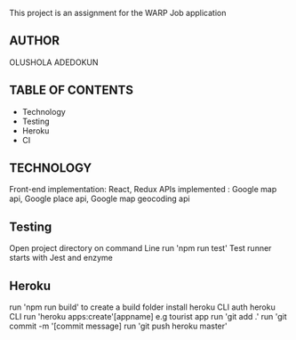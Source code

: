 This project is an assignment for the WARP Job application
## AUTHOR
OLUSHOLA ADEDOKUN

## TABLE OF CONTENTS

- Technology
- Testing
- Heroku
- CI


## TECHNOLOGY
Front-end implementation: React, Redux
APIs implemented        : Google map api, Google place api, Google map geocoding api

## Testing
Open project directory on command Line
run 'npm run test'
Test runner starts with Jest and enzyme

## Heroku
run 'npm run build' to create a build folder
install heroku CLI
auth heroku CLI
run 'heroku apps:create'[appname] e.g tourist app
run 'git add .'
run 'git commit -m '[commit message]
run 'git push heroku master'
